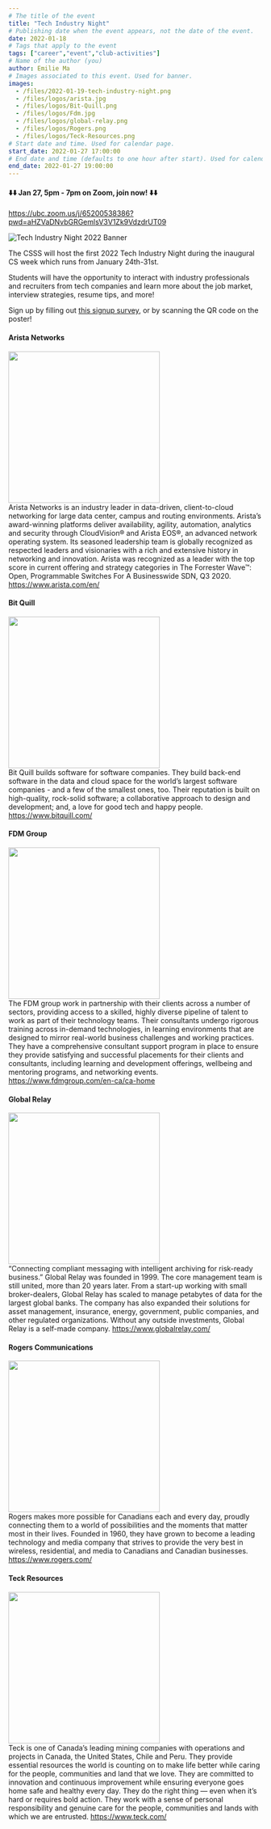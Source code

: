 ```yaml
---
# The title of the event
title: "Tech Industry Night"
# Publishing date when the event appears, not the date of the event.
date: 2022-01-18
# Tags that apply to the event
tags: ["career","event","club-activities"]
# Name of the author (you)
author: Emilie Ma 
# Images associated to this event. Used for banner.
images:
  - /files/2022-01-19-tech-industry-night.png
  - /files/logos/arista.jpg
  - /files/logos/Bit-Quill.png
  - /files/logos/Fdm.jpg
  - /files/logos/global-relay.png
  - /files/logos/Rogers.png
  - /files/logos/Teck-Resources.png
# Start date and time. Used for calendar page.
start_date: 2022-01-27 17:00:00
# End date and time (defaults to one hour after start). Used for calendar page.
end_date: 2022-01-27 19:00:00
---
```

#### ⬇️⬇️ Jan 27, 5pm - 7pm on Zoom, join now! ⬇️⬇️
https://ubc.zoom.us/j/65200538386?pwd=aHZVaDNvbGRGemlsV3V1Zk9VdzdrUT09

![Tech Industry Night 2022 Banner](/files/2022-01-19-tech-industry-night.png)

The CSSS will host the first 2022 Tech Industry Night during the inaugural CS week which runs from January 24th-31st.

Students will have the opportunity to interact with industry professionals and recruiters from tech companies and learn more about the job market, interview strategies, resume tips, and more!

Sign up by filling out [this signup survey](https://ubc.ca1.qualtrics.com/jfe/form/SV_3a8WDxJVILuRiku), or by scanning the QR code on the poster!

#### Arista Networks
<img src="/files/logos/arista.jpg" width="300">\
Arista Networks is an industry leader in data-driven, client-to-cloud networking for large data center, campus and routing environments. Arista’s award-winning platforms deliver availability, agility, automation, analytics and security through CloudVision® and Arista EOS®, an advanced network operating system. Its seasoned leadership team is globally recognized as respected leaders and visionaries with a rich and extensive history in networking and innovation. Arista was recognized as a leader with the top score in current offering and strategy categories in The Forrester Wave™: Open, Programmable Switches For A Businesswide SDN, Q3 2020.
https://www.arista.com/en/

#### Bit Quill
<img src="/files/logos/Bit-Quill.png" width="300">\
Bit Quill builds software for software companies. They build back-end software in the data and cloud space for the world’s largest software companies - and a few of the smallest ones, too. Their reputation is built on high-quality, rock-solid software; a collaborative approach to design and development; and, a love for good tech and happy people.
https://www.bitquill.com/

#### FDM Group
<img src="/files/logos/Fdm.jpg" width="300">\
The FDM group work in partnership with their clients across a number of sectors, providing access to a skilled, highly diverse pipeline of talent to work as part of their technology teams. Their consultants undergo rigorous training across in-demand technologies, in learning environments that are designed to mirror real-world business challenges and working practices. They have a comprehensive consultant support program in place to ensure they provide satisfying and successful placements for their clients and consultants, including learning and development offerings, wellbeing and mentoring programs, and networking events.
https://www.fdmgroup.com/en-ca/ca-home

#### Global Relay
<img src="/files/logos/global-relay.png" width="300">\
“Connecting compliant messaging with intelligent archiving for risk-ready business.”
Global Relay was founded in 1999. The core management team is still united, more than 20 years later. From a start-up working with small broker-dealers, Global Relay has scaled to manage petabytes of data for the largest global banks. The company has also expanded their solutions for asset management, insurance, energy, government, public companies, and other regulated organizations. Without any outside investments, Global Relay is a self-made company.
https://www.globalrelay.com/

#### Rogers Communications
<img src="/files/logos/Rogers.png" width="300">\
Rogers makes more possible for Canadians each and every day, proudly connecting them to a world of possibilities and the moments that matter most in their lives. Founded in 1960, they have grown to become a leading technology and media company that strives to provide the very best in wireless, residential, and media to Canadians and Canadian businesses.
https://www.rogers.com/

#### Teck Resources
<img src="/files/logos/Teck-Resources.png" width="300">\
Teck is one of Canada’s leading mining companies with operations and projects in Canada, the United States, Chile and Peru. They provide essential resources the world is counting on to make life better while caring for the people, communities and land that we love. They are committed to innovation and continuous improvement while ensuring everyone goes home safe and healthy every day. They do the right thing — even when it’s hard or requires bold action. They work with a sense of personal responsibility and genuine care for the people, communities and lands with which we are entrusted.
https://www.teck.com/